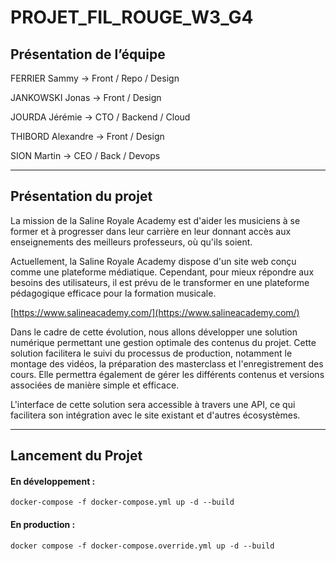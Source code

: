 # PROJET_FIL_ROUGE_W3_G4



## Présentation de l’équipe

FERRIER Sammy → Front / Repo / Design

JANKOWSKI Jonas → Front / Design

JOURDA Jérémie → CTO / Backend / Cloud

THIBORD Alexandre → Front / Design 

SION Martin → CEO / Back / Devops

-----------------
## Présentation du projet

La mission de la Saline Royale Academy est d'aider les musiciens à se former et à progresser dans leur carrière en leur donnant accès aux enseignements des meilleurs professeurs, où qu'ils soient.

Actuellement, la Saline Royale Academy dispose d'un site web conçu comme une plateforme médiatique. Cependant, pour mieux répondre aux besoins des utilisateurs, il est prévu de le transformer en une plateforme pédagogique efficace pour la formation musicale.

[https://www.salineacademy.com/](https://www.salineacademy.com/)

Dans le cadre de cette évolution, nous allons développer une solution numérique permettant une gestion optimale des contenus du projet. Cette solution facilitera le suivi du processus de production, notamment le montage des vidéos, la préparation des masterclass et l'enregistrement des cours. Elle permettra également de gérer les différents contenus et versions associées de manière simple et efficace.

L'interface de cette solution sera accessible à travers une API, ce qui facilitera son intégration avec le site existant et d'autres écosystèmes.

-----------------
## Lancement du Projet

#### **En développement :**

``docker-compose -f docker-compose.yml up -d --build``

#### **En production :**

``docker compose -f docker-compose.override.yml up -d --build``